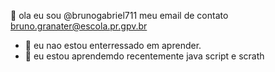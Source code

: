  👋 ola eu sou @brunogabriel711
   meu email de contato bruno.granater@escola.pr.gpv.br
- 🔭 eu nao estou enterressado em aprender.
- 🌱 eu estou aprendemdo recentemente java script e scrath

